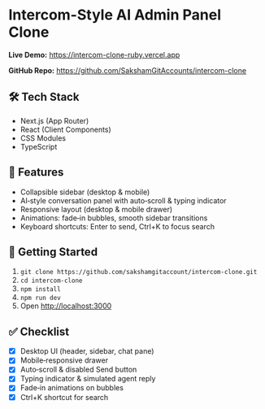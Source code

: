 # Intercom-Style AI Admin Panel Clone

**Live Demo:** https://intercom-clone-ruby.vercel.app

**GitHub Repo:** https://github.com/SakshamGitAccounts/intercom-clone

## 🛠 Tech Stack

- Next.js (App Router)
- React (Client Components)
- CSS Modules
- TypeScript

## 🚀 Features

- Collapsible sidebar (desktop & mobile)  
- AI‐style conversation panel with auto‐scroll & typing indicator  
- Responsive layout (desktop & mobile drawer)  
- Animations: fade‐in bubbles, smooth sidebar transitions  
- Keyboard shortcuts: Enter to send, Ctrl+K to focus search  

## 🏁 Getting Started

1. `git clone https://github.com/sakshamgitaccount/intercom-clone.git`  
2. `cd intercom-clone`  
3. `npm install`  
4. `npm run dev`  
5. Open [http://localhost:3000](http://localhost:3000)

## ✅ Checklist

- [x] Desktop UI (header, sidebar, chat pane)  
- [x] Mobile‐responsive drawer  
- [x] Auto‐scroll & disabled Send button  
- [x] Typing indicator & simulated agent reply  
- [x] Fade‐in animations on bubbles  
- [x] Ctrl+K shortcut for search  
